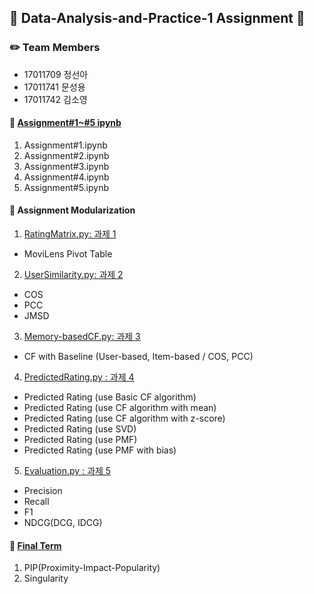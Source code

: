 ## :book: Data-Analysis-and-Practice-1 Assignment :book:
### :pencil2: Team Members
- 17011709 정선아
- 17011741 문성용
- 17011742 김소영

#### :pushpin: [Assignment#1~#5 ipynb](https://github.com/isnt1t/Data-Analysis-and-Practice-1/tree/master/Assignment%231~%235_ipynb)
1) Assignment#1.ipynb
2) Assignment#2.ipynb
3) Assignment#3.ipynb
4) Assignment#4.ipynb
5) Assignment#5.ipynb

#### :pushpin: Assignment Modularization
1) [RatingMatrix.py: 과제 1](https://github.com/isnt1t/Data-Analysis-and-Practice-1/blob/master/RatingMatrix.py)
  - MoviLens Pivot Table
2) [UserSimilarity.py: 과제 2](https://github.com/isnt1t/Data-Analysis-and-Practice-1/blob/master/UserSimilarity.py)
  - COS
  - PCC
  - JMSD
3) [Memory-basedCF.py: 과제 3](https://github.com/isnt1t/Data-Analysis-and-Practice-1/blob/master/Memory-basedCF.py)
  - CF with Baseline (User-based, Item-based / COS, PCC)
4) [PredictedRating.py : 과제 4](https://github.com/isnt1t/Data-Analysis-and-Practice-1/blob/master/PredictedRating.py)
  - Predicted Rating (use Basic CF algorithm)
  - Predicted Rating (use CF algorithm with mean)
  - Predicted Rating (use CF algorithm with z-score)
  - Predicted Rating (use SVD)
  - Predicted Rating (use PMF)
  - Predicted Rating (use PMF with bias)
5) [Evaluation.py : 과제 5](https://github.com/isnt1t/Data-Analysis-and-Practice-1/blob/master/Evaluation.py)
  - Precision
  - Recall
  - F1
  - NDCG(DCG, IDCG)

#### :pushpin: [Final Term](https://github.com/isnt1t/Data-Analysis-and-Practice-1/blob/master/Final_Term.ipynb)
1) PIP(Proximity-Impact-Popularity)
2) Singularity
